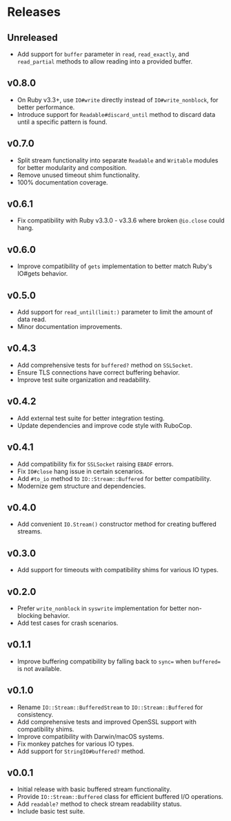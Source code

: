 # Releases

## Unreleased

  - Add support for `buffer` parameter in `read`, `read_exactly`, and `read_partial` methods to allow reading into a provided buffer.

## v0.8.0

  - On Ruby v3.3+, use `IO#write` directly instead of `IO#write_nonblock`, for better performance.
  - Introduce support for `Readable#discard_until` method to discard data until a specific pattern is found.

## v0.7.0

  - Split stream functionality into separate `Readable` and `Writable` modules for better modularity and composition.
  - Remove unused timeout shim functionality.
  - 100% documentation coverage.

## v0.6.1

  - Fix compatibility with Ruby v3.3.0 - v3.3.6 where broken `@io.close` could hang.

## v0.6.0

  - Improve compatibility of `gets` implementation to better match Ruby's IO\#gets behavior.

## v0.5.0

  - Add support for `read_until(limit:)` parameter to limit the amount of data read.
  - Minor documentation improvements.

## v0.4.3

  - Add comprehensive tests for `buffered?` method on `SSLSocket`.
  - Ensure TLS connections have correct buffering behavior.
  - Improve test suite organization and readability.

## v0.4.2

  - Add external test suite for better integration testing.
  - Update dependencies and improve code style with RuboCop.

## v0.4.1

  - Add compatibility fix for `SSLSocket` raising `EBADF` errors.
  - Fix `IO#close` hang issue in certain scenarios.
  - Add `#to_io` method to `IO::Stream::Buffered` for better compatibility.
  - Modernize gem structure and dependencies.

## v0.4.0

  - Add convenient `IO.Stream()` constructor method for creating buffered streams.

## v0.3.0

  - Add support for timeouts with compatibility shims for various IO types.

## v0.2.0

  - Prefer `write_nonblock` in `syswrite` implementation for better non-blocking behavior.
  - Add test cases for crash scenarios.

## v0.1.1

  - Improve buffering compatibility by falling back to `sync=` when `buffered=` is not available.

## v0.1.0

  - Rename `IO::Stream::BufferedStream` to `IO::Stream::Buffered` for consistency.
  - Add comprehensive tests and improved OpenSSL support with compatibility shims.
  - Improve compatibility with Darwin/macOS systems.
  - Fix monkey patches for various IO types.
  - Add support for `StringIO#buffered?` method.

## v0.0.1

  - Initial release with basic buffered stream functionality.
  - Provide `IO::Stream::Buffered` class for efficient buffered I/O operations.
  - Add `readable?` method to check stream readability status.
  - Include basic test suite.
